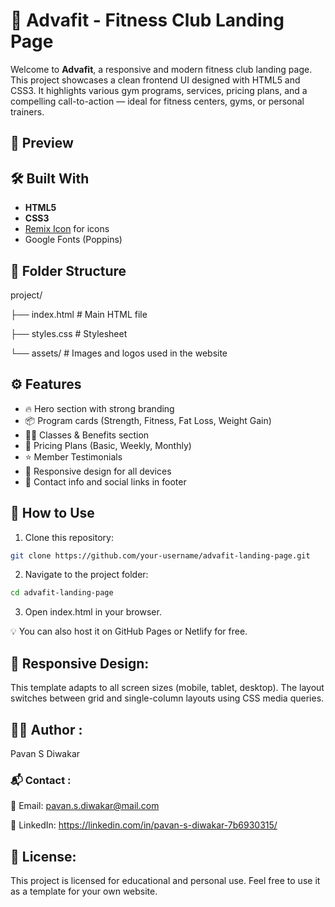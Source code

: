 # 💪 Advafit - Fitness Club Landing Page

Welcome to **Advafit**, a responsive and modern fitness club landing page. This project showcases a clean frontend UI designed with HTML5 and CSS3. It highlights various gym programs, services, pricing plans, and a compelling call-to-action — ideal for fitness centers, gyms, or personal trainers.

## 📸 Preview



## 🛠️ Built With

- **HTML5**
- **CSS3**
- [Remix Icon](https://remixicon.com/) for icons
- Google Fonts (Poppins)

## 📂 Folder Structure

project/

├── index.html # Main HTML file

├── styles.css # Stylesheet

└── assets/ # Images and logos used in the website


## ⚙️ Features

- 🔥 Hero section with strong branding
- 📦 Program cards (Strength, Fitness, Fat Loss, Weight Gain)
- 🏋️‍♂️ Classes & Benefits section
- 💼 Pricing Plans (Basic, Weekly, Monthly)
- ⭐ Member Testimonials
- 🧭 Responsive design for all devices
- 📍 Contact info and social links in footer

## 🚀 How to Use

1. Clone this repository:

```bash
git clone https://github.com/your-username/advafit-landing-page.git
```

2. Navigate to the project folder:

```bash
cd advafit-landing-page
```

3. Open index.html in your browser.

💡 You can also host it on GitHub Pages or Netlify for free.

## 📱 Responsive Design:

This template adapts to all screen sizes (mobile, tablet, desktop). The layout switches between grid and single-column layouts using CSS media queries.

## 🙋‍♂️ Author :

Pavan S Diwakar

### 📬 Contact :

📧 Email: pavan.s.diwakar@mail.com

💼 LinkedIn: https://linkedin.com/in/pavan-s-diwakar-7b6930315/

## 📄 License:

This project is licensed for educational and personal use. Feel free to use it as a template for your own website.
